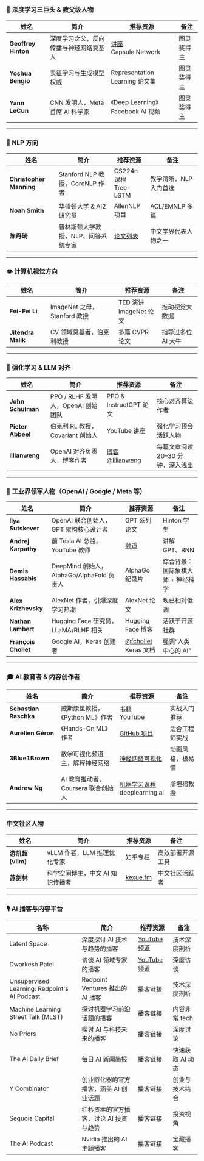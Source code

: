 ### 🧠 深度学习三巨头 & 教父级人物

| 姓名 | 简介 | 推荐资源 | 备注 |
|------|------|-----------|------|
| **Geoffrey Hinton** | 深度学习之父，反向传播与神经网络奠基人 | [讲座](https://www.youtube.com/@GeoffreyHinton)<br>Capsule Network | 图灵奖得主 |
| **Yoshua Bengio** | 表征学习与生成模型权威 | Representation Learning 论文集 | 图灵奖得主 |
| **Yann LeCun** | CNN 发明人，Meta 首席 AI 科学家 | 《Deep Learning》<br>Facebook AI 视频 | 图灵奖得主 |
---

### 💬 NLP 方向

| 姓名 | 简介 | 推荐资源 | 备注 |
|------|------|-----------|------|
| **Christopher Manning** | Stanford NLP 教授，CoreNLP 作者 | CS224n 课程<br>Tree-LSTM | 教学清晰，NLP 入门首选 |
| **Noah Smith** | 华盛顿大学 & AI2 研究员 | AllenNLP 项目 | ACL/EMNLP 多篇 |
| **陈丹琦** | 普林斯顿大学教授，NLP、问答系统专家 | [论文列表](https://www.cs.princeton.edu/~danqic/papers.html) | 中文学界代表人物之一 |

---

### 👁️ 计算机视觉方向

| 姓名 | 简介 | 推荐资源 | 备注 |
|------|------|-----------|------|
| **Fei-Fei Li** | ImageNet 之母，Stanford 教授 | TED 演讲<br>ImageNet 论文 | 推动视觉大数据 |
| **Jitendra Malik** | CV 领域奠基者，伯克利教授 | 多篇 CVPR 论文 | 指导过多位 AI 大牛 |

---

### 🤖 强化学习 & LLM 对齐

| 姓名 | 简介 | 推荐资源 | 备注 |
|------|------|-----------|------|
| **John Schulman** | PPO / RLHF 发明人，OpenAI 创始团队 | PPO & InstructGPT 论文 | 核心对齐算法作者 |
| **Pieter Abbeel** | 伯克利 RL 教授，Covariant 创始人 | YouTube 讲座 | 强化学习顶会活跃人物 |
| **lilianweng** | OpenAI 对齐负责人，博客作者 | [博客](https://lilianweng.github.io)<br>[@lilianweng](https://x.com/lilianweng) | 每篇文章阅读 20–30 分钟，深入浅出 |

---

### 🏢 工业界领军人物（OpenAI / Google / Meta 等）

| 姓名 | 简介 | 推荐资源 | 备注 |
|------|------|-----------|------|
| **Ilya Sutskever** | OpenAI 联合创始人，GPT 架构核心设计者 | GPT 系列论文 | Hinton 学生 |
| **Andrej Karpathy** | 前 Tesla AI 总监，YouTube 教师 | [频道](https://www.youtube.com/@AndrejKarpathy) | 讲解 GPT、RNN |
| **Demis Hassabis** | DeepMind 创始人，AlphaGo/AlphaFold 负责人 | AlphaGo 纪录片 | 综合背景：国际象棋大师 + 神经科学 |
| **Alex Krizhevsky** | AlexNet 作者，引爆深度学习热潮 | AlexNet 论文 | 现已相对低调 |
| **Nathan Lambert** | Hugging Face 研究员，LLaMA/RLHF 相关 | Hugging Face 博客 | 活跃于开源社群 |
| **François Chollet** | Google AI，Keras 创建者 | [@fchollet](https://x.com/fchollet)<br>Keras 文档 | 强调“人类中心的 AI” |

---

### 🎓 AI 教育者 & 内容创作者

| 姓名 | 简介 | 推荐资源 | 备注 |
|------|------|-----------|------|
| **Sebastian Raschka** | 威斯康星教授，《Python ML》作者 | [书籍](https://sebastianraschka.com/books/)<br>YouTube | 实战入门推荐 |
| **Aurélien Géron** | 《Hands-On ML》作者 | [GitHub 项目](https://github.com/ageron/handson-ml3) | 适合工程师实战 |
| **3Blue1Brown** | 数学可视化频道主，解释神经网络 | [神经网络可视化](https://www.youtube.com/watch?v=aircAruvnKk) | 动画风格，极易懂 |
| **Andrew Ng** | AI 教育推动者，Coursera 联合创始人 | [机器学习课程](https://www.coursera.org/learn/machine-learning)<br>deeplearning.ai | 斯坦福教授 |

---

### 中文社区人物

| 姓名 | 简介 | 推荐资源 | 备注 |
|------|------|-----------|------|
| **游凯超 (vllm)** | vLLM 作者，LLM 推理优化专家 | [知乎专栏](https://zhuanlan.zhihu.com/p/634359491) | 高效部署开源工具 |
| **苏剑林** | 科学空间博主，中文 AI 知识传播者 | [kexue.fm](http://kexue.fm) | 中文社区活跃者 |

---
### 🎙️ AI 播客与内容平台
| 名称 | 简介 | 推荐资源 | 备注 |
|------|------|-----------|------|
|Latent Space | 深度探讨 AI 技术与趋势的播客 | [YouTube 频道](https://www.youtube.com/@LatentSpacePod) | 技术深度剖析 |
|Dwarkesh Patel | 访谈 AI 领域专家的播客 | [YouTube 频道](https://www.youtube.com/@DwarkeshPatel	) | 深度访谈 |
|Unsupervised Learning: Redpoint's AI Podcast | Redpoint Ventures 推出的 AI 播客 | 播客链接 | 技术深度剖析 |
|Machine Learning Street Talk (MLST) | 探讨机器学习前沿话题的播客 | 播客链接 | 内容非常 tech |
|No Priors | 探讨 AI 与科技未来的播客 | 播客链接 | 深度讨论 |
|The AI Daily Brief | 每日 AI 新闻简报 | 播客链接 | 快速获取 AI 动态 |
|Y Combinator | 创业孵化器的官方播客，涵盖 AI 创业话题 | 播客链接 | 创业与技术结合 |
|Sequoia Capital | 红杉资本的官方播客，讨论 AI 投资与趋势 | 播客链接 | 投资视角 |
|The AI Podcast | Nvidia 推出的 AI 主题播客 | 播客链接 | 宝藏播客


